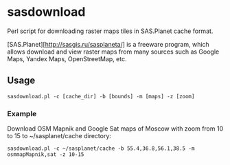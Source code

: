 sasdownload
===========

Perl script for downloading raster maps tiles in SAS.Planet cache format.

[SAS.Planet][http://sasgis.ru/sasplaneta/] is a freeware program, which allows
download and view raster maps from many sources such as Google Maps, Yandex
Maps, OpenStreetMap, etc.

Usage
-----

	sasdownload.pl -c [cache_dir] -b [bounds] -m [maps] -z [zoom]

### Example

Download OSM Mapnik and Google Sat maps of Moscow with zoom from 10 to 15 to
~/sasplanet/cache directory:

	sasdownload.pl -c ~/sasplanet/cache -b 55.4,36.8,56.1,38.5 -m osmmapMapnik,sat -z 10-15

